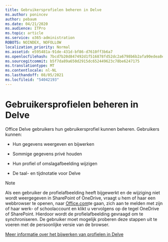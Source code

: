 ```yaml
---
title: Gebruikersprofielen beheren in Delve
ms.author: ponincev
author: pebaum
ms.date: 04/21/2020
ms.audience: ITPro
ms.topic: article
ms.service: o365-administration
ROBOTS: NOINDEX, NOFOLLOW
localization_priority: Normal
ms.assetid: e595481a-91de-431d-bf86-d7610ff3b6a7
ms.openlocfilehash: 7bcd7b20d847492d1f516878fd52dc2a6798b6b2afa90edea8eb4e460834a4eb
ms.sourcegitcommit: b5f7da89a650d2915dc652449623c78be6247175
ms.translationtype: MT
ms.contentlocale: nl-NL
ms.lasthandoff: 08/05/2021
ms.locfileid: "54042193"
---
```

# <a name="manage-user-profiles-in-delve"></a>Gebruikersprofielen beheren in Delve

Office Delve gebruikers hun gebruikersprofiel kunnen beheren. Gebruikers kunnen:
  
- Hun gegevens weergeven en bijwerken
    
- Sommige gegevens privé houden
    
- Hun profiel of omslagafbeelding wijzigen
    
- De taal- en tijdnotatie voor Delve
    
> [!NOTE]
> Als een gebruiker de profielafbeelding heeft bijgewerkt en de wijziging niet wordt weergegeven in SharePoint of OneDrive, vraagt u hem of haar een webbrowser te openen, naar [Office.com](https://www.office.com)te gaan, zich aan te melden met zijn of haar werk- of schoolaccount en klikt u vervolgens op de tegel OneDrive of SharePoint. Hierdoor wordt de profielafbeelding gevraagd om te synchroniseren. De gebruiker moet mogelijk proberen deze stappen uit te voeren met de persoonlijke versie van de browser. 
  
[Meer informatie over het bijwerken van profielen in Delve](https://go.microsoft.com/fwlink/?linkid=735070)
  

